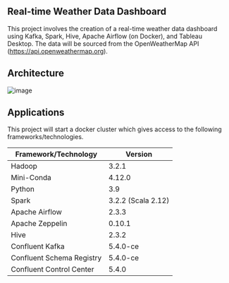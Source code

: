 ##  Real-time Weather Data Dashboard
This project involves the creation of a real-time weather data dashboard using Kafka, Spark, Hive, Apache Airflow (on Docker), and Tableau Desktop. The data will be sourced from the OpenWeatherMap API (https://api.openweathermap.org).

## Architecture 

![image](https://github.com/mabouelkhir/Real-Time-Weather-Data/assets/95728627/098d0945-291f-439f-9187-2385810f963a)


## Applications
This project will start a docker cluster which gives access to the following frameworks/technologies.

| Framework/Technology         | Version            |
| ---------------------------- | ------------------ |
| Hadoop                       | 3.2.1              |
| Mini-Conda                   | 4.12.0             |
| Python                       | 3.9                |
| Spark                        | 3.2.2 (Scala 2.12) |
| Apache Airflow               | 2.3.3              |
| Apache Zeppelin              | 0.10.1             |
| Hive                         | 2.3.2              |
| Confluent Kafka              | 5.4.0-ce           |
| Confluent Schema Registry    | 5.4.0-ce           |
| Confluent Control Center     | 5.4.0              |


